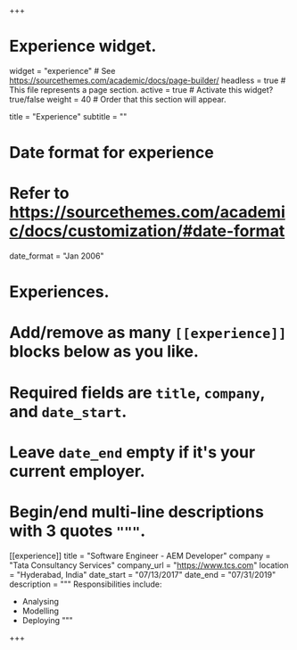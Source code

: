 +++
# Experience widget.
widget = "experience"  # See https://sourcethemes.com/academic/docs/page-builder/
headless = true  # This file represents a page section.
active = true  # Activate this widget? true/false
weight = 40  # Order that this section will appear.

title = "Experience"
subtitle = ""

# Date format for experience
#   Refer to https://sourcethemes.com/academic/docs/customization/#date-format
date_format = "Jan 2006"

# Experiences.
#   Add/remove as many `[[experience]]` blocks below as you like.
#   Required fields are `title`, `company`, and `date_start`.
#   Leave `date_end` empty if it's your current employer.
#   Begin/end multi-line descriptions with 3 quotes `"""`.
[[experience]]
  title = "Software Engineer - AEM Developer"
  company = "Tata Consultancy Services"
  company_url = "https://www.tcs.com"
  location = "Hyderabad, India"
  date_start = "07/13/2017"
  date_end = "07/31/2019"
  description = """
  Responsibilities include:

  * Analysing
  * Modelling
  * Deploying
    """

+++
